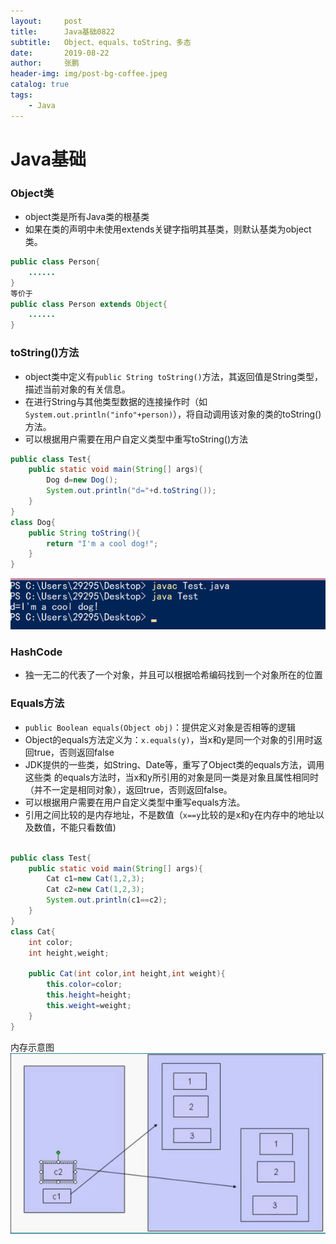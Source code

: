 ```yaml
---
layout:     post 
title:      Java基础0822
subtitle:   Object、equals、toString、多态
date:       2019-08-22
author:     张鹏
header-img: img/post-bg-coffee.jpeg
catalog: true   
tags:                         
    - Java
---
```


# Java基础

### Object类

- object类是所有Java类的根基类
- 如果在类的声明中未使用extends关键字指明其基类，则默认基类为object类。
```java
public class Person{
    ......
}
等价于
public class Person extends Object{
    ......
}
```
### toString()方法

- object类中定义有`public String toString()`方法，其返回值是String类型，描述当前对象的有关信息。
- 在进行String与其他类型数据的连接操作时（如`System.out.println("info"+person)`），将自动调用该对象的类的toString()方法。
- 可以根据用户需要在用户自定义类型中重写toString()方法
```java
public class Test{
    public static void main(String[] args){
        Dog d=new Dog();
        System.out.println("d="+d.toString());
    }
}
class Dog{
    public String toString(){
        return "I'm a cool dog!";
    }
}
```
![Test](/img/Test_0822_1.png)

### HashCode

- 独一无二的代表了一个对象，并且可以根据哈希编码找到一个对象所在的位置

### Equals方法

- `public Boolean equals(Object obj)`：提供定义对象是否相等的逻辑
- Object的equals方法定义为：`x.equals(y)`，当x和y是同一个对象的引用时返回true，否则返回false
- JDK提供的一些类，如String、Date等，重写了Object类的equals方法，调用这些类 的equals方法时，当x和y所引用的对象是同一类是对象且属性相同时（并不一定是相同对象），返回true，否则返回false。
- 可以根据用户需要在用户自定义类型中重写equals方法。
- 引用之间比较的是内存地址，不是数值（`x==y`比较的是x和y在内存中的地址以及数值，不能只看数值)
```java

public class Test{
	public static void main(String[] args){
		Cat c1=new Cat(1,2,3);
		Cat c2=new Cat(1,2,3);
		System.out.println(c1==c2);
	}
}
class Cat{
	int color;
	int height,weight;
	
	public Cat(int color,int height,int weight){
		this.color=color;
		this.height=height;
		this.weight=weight;
	}
}

```
内存示意图
![Test](/img/javaTest_0822_2.png)
